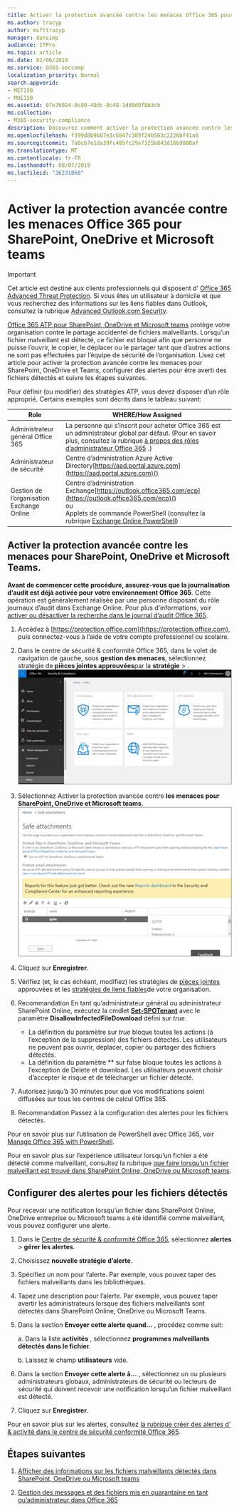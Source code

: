 ```yaml
---
title: Activer la protection avancée contre les menaces Office 365 pour SharePoint, OneDrive et Microsoft teams
ms.author: tracyp
author: msfttracyp
manager: dansimp
audience: ITPro
ms.topic: article
ms.date: 02/06/2019
ms.service: O365-seccomp
localization_priority: Normal
search.appverid:
- MET150
- MOE150
ms.assetid: 07e76024-0c80-40dc-8c48-1dd0d0f863cb
ms.collection:
- M365-security-compliance
description: Découvrez comment activer la protection avancée contre les menaces pour SharePoint, OneDrive et Teams, y compris comment définir des alertes pour les fichiers détectés.
ms.openlocfilehash: f399d8b9b07e3c6847c389f24b563c2226bf41a8
ms.sourcegitcommit: 7a0cb7e1da39fc485fc29e7325b843d16b9808af
ms.translationtype: MT
ms.contentlocale: fr-FR
ms.lasthandoff: 08/07/2019
ms.locfileid: "36231068"
---
```

# <a name="turn-on-office-365-atp-for-sharepoint-onedrive-and-microsoft-teams"></a>Activer la protection avancée contre les menaces Office 365 pour SharePoint, OneDrive et Microsoft teams

> [!IMPORTANT]
> Cet article est destiné aux clients professionnels qui disposent d' [Office 365 Advanced Threat Protection](office-365-atp.md). Si vous êtes un utilisateur à domicile et que vous recherchez des informations sur les liens fiables dans Outlook, consultez la rubrique [Advanced Outlook.com Security](https://support.office.com/article/advanced-outlook-com-security-for-office-365-subscribers-882d2243-eab9-4545-a58a-b36fee4a46e2).

[Office 365 ATP pour SharePoint, OneDrive et Microsoft teams](atp-for-spo-odb-and-teams.md) protège votre organisation contre le partage accidentel de fichiers malveillants. Lorsqu’un fichier malveillant est détecté, ce fichier est bloqué afin que personne ne puisse l’ouvrir, le copier, le déplacer ou le partager tant que d’autres actions ne sont pas effectuées par l’équipe de sécurité de l’organisation. Lisez cet article pour activer la protection avancée contre les menaces pour SharePoint, OneDrive et Teams, configurer des alertes pour être averti des fichiers détectés et suivre les étapes suivantes. 
  
Pour définir (ou modifier) des stratégies ATP, vous devez disposer d’un rôle approprié. Certains exemples sont décrits dans le tableau suivant:

|Role  |WHERE/How Assigned  |
|---------|---------|
|Administrateur général Office 365 |La personne qui s’inscrit pour acheter Office 365 est un administrateur global par défaut. (Pour en savoir plus, consultez la rubrique [à propos des rôles d’administrateur Office 365](https://docs.microsoft.com/office365/admin/add-users/about-admin-roles) .)         |
|Administrateur de sécurité |Centre d’administration Azure Active Directory[https://aad.portal.azure.com](https://aad.portal.azure.com)()|
|Gestion de l’organisation Exchange Online |Centre d’administration Exchange[https://outlook.office365.com/ecp](https://outlook.office365.com/ecp)() <br>ou <br>  Applets de commande PowerShell (consultez la rubrique [Exchange Online PowerShell](https://docs.microsoft.com/powershell/exchange/exchange-online/exchange-online-powershell?view=exchange-ps)) |
  
## <a name="turn-on-atp-for-sharepoint-onedrive-and-microsoft-teams"></a>Activer la protection avancée contre les menaces pour SharePoint, OneDrive et Microsoft Teams.

**Avant de commencer cette procédure, assurez-vous que la journalisation d’audit est déjà activée pour votre environnement Office 365**. Cette opération est généralement réalisée par une personne disposant du rôle journaux d’audit dans Exchange Online. Pour plus d’informations, voir [activer ou désactiver la recherche dans le journal d’audit Office 365](turn-audit-log-search-on-or-off.md).
  
1. Accédez à [https://protection.office.com](https://protection.office.com), puis connectez-vous à l’aide de votre compte professionnel ou scolaire.
    
2. Dans le centre de sécurité &amp; conformité Office 365, dans le volet de navigation de gauche, sous **gestion des menaces**, sélectionnez stratégie de **pièces jointes approuvées**par la **stratégie** \> . <br/>![Dans le centre &amp; de sécurité conformité, sélectionnez stratégie \> de gestion des menaces.](media/08849c91-f043-4cd1-a55e-d440c86442f2.png)
  
3. Sélectionnez Activer la protection avancée contre **les menaces pour SharePoint, OneDrive et Microsoft teams**.<br/>![Activer la protection avancée contre les menaces pour SharePoint Online, OneDrive entreprise et Microsoft teams](media/48cfaace-59cc-4e60-bf86-05ff6b99bdbf.png)
  
4. Cliquez sur **Enregistrer**.
    
5. Vérifiez (et, le cas échéant, modifiez) les stratégies de [pièces jointes](set-up-atp-safe-attachments-policies.md) approuvées et les [stratégies de liens fiables](set-up-atp-safe-links-policies.md)de votre organisation.
    
6. Recommandation En tant qu’administrateur général ou administrateur SharePoint Online, exécutez la cmdlet **[Set-SPOTenant](https://docs.microsoft.com/powershell/module/sharepoint-online/Set-SPOTenant?view=sharepoint-ps)** avec le paramètre **DisallowInfectedFileDownload** défini sur *true*. <br/>
      - La définition du paramètre sur *true* bloque toutes les actions (à l’exception de la suppression) des fichiers détectés. Les utilisateurs ne peuvent pas ouvrir, déplacer, copier ou partager des fichiers détectés.
      - La définition du paramètre ** sur false bloque toutes les actions à l’exception de Delete et download. Les utilisateurs peuvent choisir d’accepter le risque et de télécharger un fichier détecté.  
   
7. Autorisez jusqu’à 30 minutes pour que vos modifications soient diffusées sur tous les centres de calcul Office 365.
    
8. Recommandation Passez à la configuration des alertes pour les fichiers détectés.
    
Pour en savoir plus sur l’utilisation de PowerShell avec Office 365, voir [Manage Office 365 with PowerShell](https://docs.microsoft.com/office365/enterprise/powershell/manage-office-365-with-office-365-powershell). 

Pour en savoir plus sur l’expérience utilisateur lorsqu’un fichier a été détecté comme malveillant, consultez la rubrique [que faire lorsqu’un fichier malveillant est trouvé dans SharePoint Online, OneDrive ou Microsoft teams](https://support.office.com/article/01e902ad-a903-4e0f-b093-1e1ac0c37ad2). 
  
## <a name="set-up-alerts-for-detected-files"></a>Configurer des alertes pour les fichiers détectés

Pour recevoir une notification lorsqu’un fichier dans SharePoint Online, OneDrive entreprise ou Microsoft teams a été identifié comme malveillant, vous pouvez configurer une alerte.
  
1. Dans le [Centre de sécurité &amp; conformité Office 365](https://protection.office.com), sélectionnez **alertes** \> **gérer les alertes**.
    
2. Choisissez **nouvelle stratégie d’alerte**.
    
3. Spécifiez un nom pour l’alerte. Par exemple, vous pouvez taper des fichiers malveillants dans les bibliothèques.
    
4. Tapez une description pour l’alerte. Par exemple, vous pouvez taper avertir les administrateurs lorsque des fichiers malveillants sont détectés dans SharePoint Online, OneDrive ou Microsoft Teams.
    
5. Dans la section **Envoyer cette alerte quand...** , procédez comme suit: 
    
    a. Dans la liste **activités** , sélectionnez **programmes malveillants détectés dans le fichier**.
    
    b. Laissez le champ **utilisateurs** vide. 
    
6. Dans la section **Envoyer cette alerte à...** , sélectionnez un ou plusieurs administrateurs globaux, administrateurs de sécurité ou lecteurs de sécurité qui doivent recevoir une notification lorsqu’un fichier malveillant est détecté. 
    
7. Cliquez sur **Enregistrer**.
    
Pour en savoir plus sur les alertes, consultez [la rubrique créer des alertes d' &amp; activité dans le centre de sécurité conformité Office 365](create-activity-alerts.md). 
  
## <a name="next-steps"></a>Étapes suivantes

1. [Afficher des informations sur les fichiers malveillants détectés dans SharePoint, OneDrive ou Microsoft teams](malicious-files-detected-in-spo-odb-or-teams.md)
    
2. [Gestion des messages et des fichiers mis en quarantaine en tant qu’administrateur dans Office 365](manage-quarantined-messages-and-files.md)
    

  

